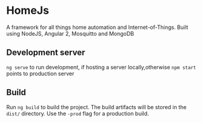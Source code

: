 # HomeJs

A framework for all things home automation and Internet-of-Things. Built using NodeJS, Angular 2, Mosquitto and MongoDB

## Development server
`ng serve` to run development, if hosting a server locally,otherwise `npm start` points to production server

## Build

Run `ng build` to build the project. The build artifacts will be stored in the `dist/` directory. Use the `-prod` flag for a production build.